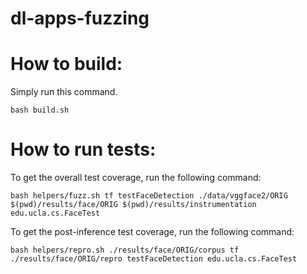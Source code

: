 # dl-apps-fuzzing


# How to build:
Simply run this command. 
```
bash build.sh
```

# How to run tests:

To get the overall test coverage, run the following command:
```
bash helpers/fuzz.sh tf testFaceDetection ./data/vggface2/ORIG $(pwd)/results/face/ORIG $(pwd)/results/instrumentation edu.ucla.cs.FaceTest
```


To get the post-inference test coverage, run the following command:
```
bash helpers/repro.sh ./results/face/ORIG/corpus tf ./results/face/ORIG/repro testFaceDetection edu.ucla.cs.FaceTest
```
